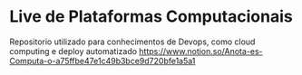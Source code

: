 # Live de Plataformas Computacionais
Repositorio utilizado para conhecimentos de Devops, como cloud computing e deploy automatizado
https://www.notion.so/Anota-es-Computa-o-a75ffbe47e1c49b3bce9d720bfe1a5a1
